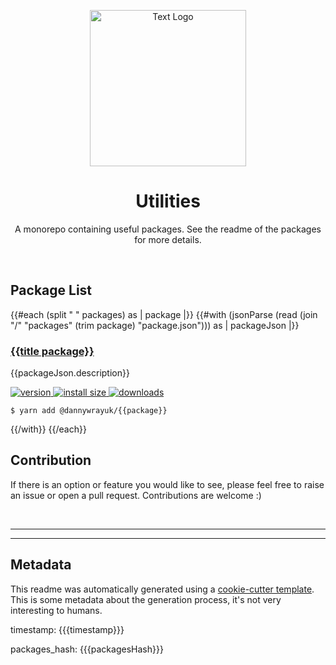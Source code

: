 <p align="center" >
 <img src="https://github.com/dannywrayuk/utilities/raw/main/assets/logo.svg" alt="Text Logo" width="250" />
</p>

<h1 align="center">Utilities</h1>
<p align="center">A monorepo containing useful packages. See the readme of the packages for more details.</p>

<br />

## Package List

{{#each (split " " packages) as | package |}}
{{#with (jsonParse (read (join "/" "packages" (trim package) "package.json"))) as | packageJson |}}

### [{{title package}}](https://github.com/dannywrayuk/utilities/raw/main/packages/{{package}}/README.md)

{{packageJson.description}}

<p>
  <a href="https://npmjs.org/package/@dannywrayuk/{{package}}">
    <img src="https://img.shields.io/npm/v/@dannywrayuk/{{package}}.svg" alt="version" />
  </a>
   <a href="https://bundlephobia.com/package/@dannywrayuk/{{package}}">
    <img src="https://img.shields.io/bundlephobia/min/@dannywrayuk/{{package}}.svg" alt="install size" />
  </a>
  <a href="https://npmjs.org/package/@dannywrayuk/{{package}}">
    <img src="https://img.shields.io/npm/dm/@dannywrayuk/{{package}}.svg" alt="downloads" />
  </a>
</p>

```
$ yarn add @dannywrayuk/{{package}}
```

{{/with}}
{{/each}}

## Contribution

If there is an option or feature you would like to see, please feel free to raise an issue or open a pull request. Contributions are welcome :)

<br />

---

---

## Metadata

This readme was automatically generated using a [cookie-cutter template](https://github.com/dannywrayuk/utilities/raw/main/templates/readme/README.md). This is some metadata about the generation process, it's not very interesting to humans.

timestamp: {{{timestamp}}}

packages_hash: {{{packagesHash}}}

